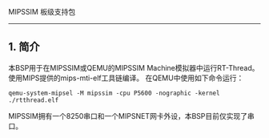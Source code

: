 MIPSSIM 板级支持包


---

## 1. 简介

本BSP用于在MIPSSIM或QEMU的MIPSSIM Machine模拟器中运行RT-Thread。
使用MIPS提供的mips-mti-elf工具链编译。
在QEMU中使用如下命令运行：
```
qemu-system-mipsel -M mipssim -cpu P5600 -nographic -kernel ./rtthread.elf
```

MIPSSIM拥有一个8250串口和一个MIPSNET网卡外设，本BSP目前仅实现了串口。
